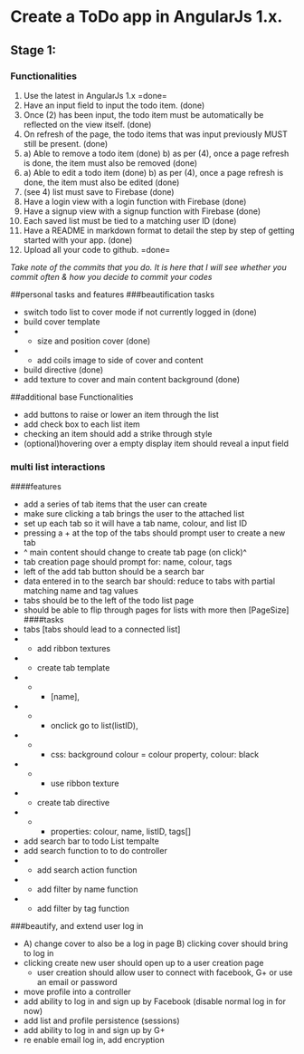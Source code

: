 # Create a ToDo app in AngularJs 1.x.

## Stage 1:

### Functionalities

1. Use the latest in AngularJs 1.x =done=
2. Have an input field to input the todo item. (done)
3. Once (2) has been input, the todo item must be automatically be reflected on the view itself. (done)
4. On refresh of the page, the todo items that was input previously MUST still be present. (done)
5. a) Able to remove a todo item (done)
   b) as per (4), once a page refresh is done, the item must also be removed (done)
6. a) Able to edit a todo item (done)
   b) as per (4), once a page refresh is done, the item must also be edited (done)
7. (see 4) list must save to Firebase (done)
8. Have a login view with a login function with Firebase (done)
9. Have a signup view with a signup function with Firebase (done)
10. Each saved list must be tied to a matching user ID (done)
11. Have a README in markdown format to detail the step by step of getting started with your app. (done)
12. Upload all your code to github. =done=

*Take note of the commits that you do. It is here that I will see whether you commit often & how you decide to commit your codes*

##personal tasks and features
###beautification tasks
- switch todo list to cover mode if not currently logged in (done)
 - build cover template
 - - size and position cover (done)
 - - add coils image to side of cover and content
 - build directive (done)
- add texture to cover and main content background (done)

##additional base Functionalities
- add buttons to raise or lower an item through the list
- add check box to each list item
- checking an item should add a strike through style
- (optional)hovering over a empty display item should reveal a input field

### multi list interactions
####features
- add a series of tab items that the user can create
- make sure clicking a tab brings the user to the attached list
- set up each tab so it will have a tab name, colour, and list ID
- pressing a + at the top of the tabs should prompt user to create a new tab
- ^ main content should change to create tab page (on click)^
- tab creation page should prompt for: name, colour, tags
- left of the add tab button should be a search bar
- data entered in to the search bar should: reduce to tabs with partial matching name and tag values
- tabs should be to the left of the todo list page
- should be able to flip through pages for lists with more then [PageSize]
####tasks
- tabs [tabs should lead to a connected list]
- - add ribbon textures
- - create tab template
- - - [name],
- - - onclick go to list(listID),
- - - css: background colour = colour property, colour: black
- - - use ribbon texture
- - create tab directive
- - - properties: colour, name, listID, tags[]
- add search bar to todo List tempalte
- add search function to to do controller
- - add search action function
- - add filter by name function
- - add filter by tag function


###beautify, and extend user log in
- A) change cover to also be a log in page
  B) clicking cover should bring to log in
- clicking create new user should open up to a user creation page
  - user creation should allow user to connect with facebook, G+ or use an email or password
- move profile into a controller
- add ability to log in and sign up by Facebook (disable normal log in for now)
- add list and profile persistence (sessions)
- add ability to log in and sign up by G+
- re enable email log in, add encryption
